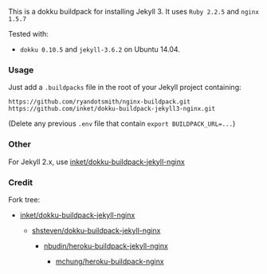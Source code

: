 This is a dokku buildpack for installing Jekyll 3. It uses `Ruby 2.2.5` and `nginx 1.5.7`

Tested with:
- `dokku 0.10.5` and `jekyll-3.6.2` on Ubuntu 14.04.

### Usage

Just add a `.buildpacks` file in the root of your Jekyll project containing:

```
https://github.com/ryandotsmith/nginx-buildpack.git
https://github.com/inket/dokku-buildpack-jekyll3-nginx.git
```

(Delete any previous `.env` file that contain `export BUILDPACK_URL=...`)

### Other

For Jekyll 2.x, use [inket/dokku-buildpack-jekyll-nginx](https://github.com/inket/dokku-buildpack-jekyll-nginx)

### Credit

Fork tree:

- [inket/dokku-buildpack-jekyll-nginx](https://github.com/inket/dokku-buildpack-jekyll-nginx)

	- [shsteven/dokku-buildpack-jekyll-nginx](https://github.com/shsteven/dokku-buildpack-jekyll-nginx)

		- [nbudin/heroku-buildpack-jekyll-nginx](https://github.com/nbudin/heroku-buildpack-jekyll-nginx)

			- [mchung/heroku-buildpack-nginx](https://github.com/mchung/heroku-buildpack-nginx)
